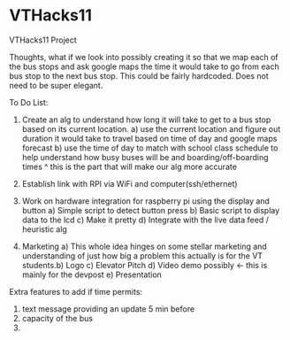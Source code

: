 # VTHacks11

VTHacks11 Project

Thoughts, what if we look into possibly creating it so that we map each of the bus stops and ask google maps the time it would take to go from each bus stop to the next bus stop. This could be fairly hardcoded. Does not need to be super elegant.

To Do List:

1. Create an alg to understand how long it will take to get to a bus stop based on its current location.
   a) use the current location and figure out duration it would take to travel based on time of day and google maps forecast
   b) use the time of day to match with school class schedule to help understand how busy buses will be and boarding/off-boarding times
   ^ this is the part that will make our alg more accurate

2. Establish link with RPI via WiFi and computer(ssh/ethernet)
3. Work on hardware integration for raspberry pi using the display and button
   a) Simple script to detect button press
   b) Basic script to display data to the lcd
   c) Make it pretty
   d) Integrate with the live data feed / heuristic alg
4. Marketing
   a) This whole idea hinges on some stellar marketing and understanding of just how big a problem this actually is for the VT students.b) Logo
   c) Elevator Pitch
   d) Video demo possibly <- this is mainly for the devpost
   e) Presentation

Extra features to add if time permits:
1. text message providing an update 5 min before
2. capacity of the bus
3.  
